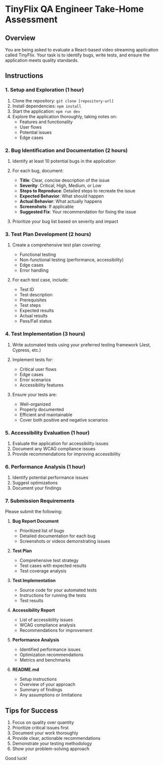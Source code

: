# TinyFlix QA Engineer Take-Home Assessment

## Overview
You are being asked to evaluate a React-based video streaming application called TinyFlix. Your task is to identify bugs, write tests, and ensure the application meets quality standards.

## Instructions

### 1. Setup and Exploration (1 hour)
1. Clone the repository: `git clone [repository-url]`
2. Install dependencies: `npm install`
3. Start the application: `npm run dev`
4. Explore the application thoroughly, taking notes on:
   - Features and functionality
   - User flows
   - Potential issues
   - Edge cases

### 2. Bug Identification and Documentation (2 hours)
1. Identify at least 10 potential bugs in the application
2. For each bug, document:
   - **Title**: Clear, concise description of the issue
   - **Severity**: Critical, High, Medium, or Low
   - **Steps to Reproduce**: Detailed steps to recreate the issue
   - **Expected Behavior**: What should happen
   - **Actual Behavior**: What actually happens
   - **Screenshots**: If applicable
   - **Suggested Fix**: Your recommendation for fixing the issue

3. Prioritize your bug list based on severity and impact

### 3. Test Plan Development (2 hours)
1. Create a comprehensive test plan covering:
   - Functional testing
   - Non-functional testing (performance, accessibility)
   - Edge cases
   - Error handling

2. For each test case, include:
   - Test ID
   - Test description
   - Prerequisites
   - Test steps
   - Expected results
   - Actual results
   - Pass/Fail status

### 4. Test Implementation (3 hours)
1. Write automated tests using your preferred testing framework (Jest, Cypress, etc.)
2. Implement tests for:
   - Critical user flows
   - Edge cases
   - Error scenarios
   - Accessibility features

3. Ensure your tests are:
   - Well-organized
   - Properly documented
   - Efficient and maintainable
   - Cover both positive and negative scenarios

### 5. Accessibility Evaluation (1 hour)
1. Evaluate the application for accessibility issues
2. Document any WCAG compliance issues
3. Provide recommendations for improving accessibility

### 6. Performance Analysis (1 hour)
1. Identify potential performance issues
2. Suggest optimizations
3. Document your findings

### 7. Submission Requirements
Please submit the following:

1. **Bug Report Document**
   - Prioritized list of bugs
   - Detailed documentation for each bug
   - Screenshots or videos demonstrating issues

2. **Test Plan**
   - Comprehensive test strategy
   - Test cases with expected results
   - Test coverage analysis

3. **Test Implementation**
   - Source code for your automated tests
   - Instructions for running the tests
   - Test results

4. **Accessibility Report**
   - List of accessibility issues
   - WCAG compliance analysis
   - Recommendations for improvement

5. **Performance Analysis**
   - Identified performance issues
   - Optimization recommendations
   - Metrics and benchmarks

6. **README.md**
   - Setup instructions
   - Overview of your approach
   - Summary of findings
   - Any assumptions or limitations
   
## Tips for Success
1. Focus on quality over quantity
2. Prioritize critical issues first
3. Document your work thoroughly
4. Provide clear, actionable recommendations
5. Demonstrate your testing methodology
6. Show your problem-solving approach

Good luck! 
